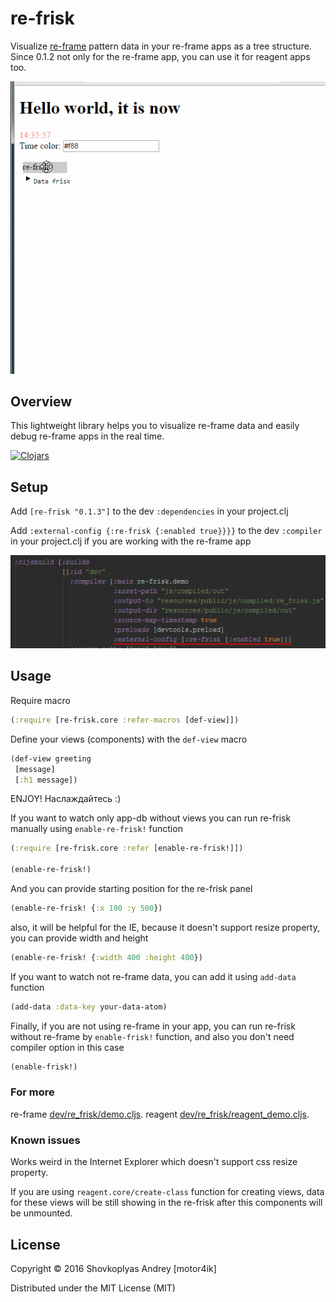 # re-frisk

Visualize [re-frame](https://github.com/Day8/re-frame) pattern data in your re-frame apps as a tree structure.
Since 0.1.2 not only for the re-frame app, you can use it for reagent apps too.

<img src="re-frisk-show.gif">

## Overview

This lightweight library helps you to visualize re-frame data and easily debug re-frame apps in the real time.

[![Clojars](https://img.shields.io/clojars/v/re-frisk.svg)](https://clojars.org/re-frisk)

## Setup

Add `[re-frisk "0.1.3"]` to the dev `:dependencies` in your project.clj

Add `:external-config {:re-frisk {:enabled true}}}}` to the dev `:compiler` in your project.clj if you are working with the re-frame app

<img src="re-frisk-project.png">

## Usage

Require macro

```clojure
(:require [re-frisk.core :refer-macros [def-view]])
```

Define your views (components) with the `def-view` macro

```clojure
(def-view greeting
 [message]
 [:h1 message])
```

ENJOY!
Наслаждайтесь :)

If you want to watch only app-db without views you can run re-frisk manually using `enable-re-frisk!` function

```clojure
(:require [re-frisk.core :refer [enable-re-frisk!]])

(enable-re-frisk!)
```

And you can provide starting position for the re-frisk panel

```clojure
(enable-re-frisk! {:x 100 :y 500})
```

also, it will be helpful for the IE, because it doesn't support resize property, you can provide width and height

```clojure
(enable-re-frisk! {:width 400 :height 400})
```

If you want to watch not re-frame data, you can add it using `add-data` function

```clojure
(add-data :data-key your-data-atom)
```

Finally, if you are not using re-frame in your app, you can run re-frisk without re-frame by `enable-frisk!` function, and also you don't need compiler option in this case

```clojure
(enable-frisk!)
```

### For more

re-frame [dev/re_frisk/demo.cljs](https://github.com/flexsurfer/re-frisk/blob/master/dev/re_frisk/demo.cljs).
reagent [dev/re_frisk/reagent_demo.cljs](https://github.com/flexsurfer/re-frisk/blob/master/dev/re_frisk/reagent_demo.cljs).

### Known issues

Works weird in the Internet Explorer which doesn't support css resize property.

If you are using `reagent.core/create-class` function for creating views, data for these views will be still showing in the re-frisk after this components will be unmounted.

## License

Copyright © 2016 Shovkoplyas Andrey [motor4ik]

Distributed under the MIT License (MIT)

